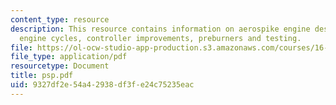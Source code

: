 ```yaml
---
content_type: resource
description: This resource contains information on aerospike engine design, alternative
  engine cycles, controller improvements, preburners and testing.
file: https://ol-ocw-studio-app-production.s3.amazonaws.com/courses/16-885j-aircraft-systems-engineering-fall-2005/9327df2e54a42938df3fe24c75235eac_psp.pdf
file_type: application/pdf
resourcetype: Document
title: psp.pdf
uid: 9327df2e-54a4-2938-df3f-e24c75235eac
---
```

